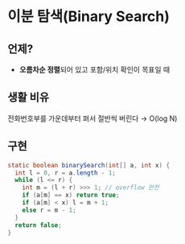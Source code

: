 # 이분 탐색(Binary Search)

## 언제?
- **오름차순 정렬**되어 있고 포함/위치 확인이 목표일 때

## 생활 비유
전화번호부를 가운데부터 펴서 절반씩 버린다 → O(log N)

## 구현
```java
static boolean binarySearch(int[] a, int x) {
  int l = 0, r = a.length - 1;
  while (l <= r) {
    int m = (l + r) >>> 1; // overflow 안전
    if (a[m] == x) return true;
    if (a[m] < x) l = m + 1;
    else r = m - 1;
  }
  return false;
}
